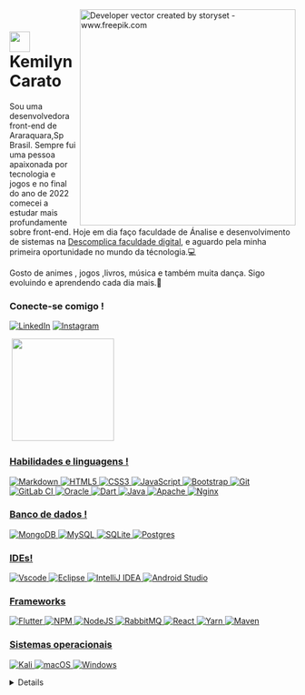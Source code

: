 <img align="right" alt="Developer vector created by storyset - www.freepik.com" height="380" src="assets/octocat-1708805009827.png">

<h1>
    <a href="https://kemilyn1227.github.io/portifolio/">
     <img align="center" alt="" width="36px" src="assets/archery_6796448.png"></a>
     <span>Kemilyn Carato</span>
</h1>

<p>Sou uma desenvolvedora front-end de Araraquara,Sp Brasil. Sempre fui uma pessoa apaixonada por tecnologia e jogos e no final do ano de 2022 comecei a estudar mais profundamente sobre front-end. Hoje em dia faço faculdade de Ánalise e desenvolvimento de sistemas na <a href="https://descomplica.com.br/faculdade/?utm_source=google&utm_medium=cpc&utm_campaign=psq-institucional-uee-ongoing-sitelink&gad_source=1&gclid=Cj0KCQiAxOauBhCaARIsAEbUSQT3PBfdzDhO5--Ajt5dnlv5sXxhCGz-7T2BKDDz3KaT3uEnFZt5wGIaAiZ-EALw_wcB">Descomplica faculdade digital</a>, e aguardo pela minha primeira oportunidade no mundo da técnologia.💻 </p>

<p>Gosto de animes , jogos ,livros, música e também muita dança. Sigo evoluindo e aprendendo cada dia mais.👾</p>

<h3 >Conecte-se comigo !</h3>

[![LinkedIn](https://img.shields.io/badge/-LinkedIn-000?style=for-the-badge&logo=linkedin&logoColor=FF00F6&color:FFF)](https://www.linkedin.com/in/kemilyntinta/)
[![Instagram](https://img.shields.io/badge/-Instagram-000?style=for-the-badge&logo=instagram&logoColor=FF00F6&color:FFF)](https://www.instagram.com/kim_kemilyn/)

<div>

<img src="assets/github-user-contribution (2).svg" alt="">


<a href="https://github.com/seu-usuário-aqui">
<img loading="lazy" height="180em" src="https://github-readme-stats.vercel.app/api/top-langs/?username=kemilyn1227&layout=compact&langs_count=7&theme=dracula"/>

</div>


<h3 >Habilidades e linguagens !</h3>

![Markdown](https://img.shields.io/badge/Markdown-000?style=for-the-badge&logo=markdown)
![HTML5](https://img.shields.io/badge/HTML5-E34F26?style=for-the-badge&logo=html5&logoColor=white)
![CSS3](https://img.shields.io/badge/CSS3-1572B6?style=for-the-badge&logo=css3&logoColor=white)
![JavaScript](https://img.shields.io/badge/JavaScript-F7DF1E?style=for-the-badge&logo=javascript&logoColor=black)
![Bootstrap](https://img.shields.io/badge/-boostrap-0D1117?style=for-the-badge&logo=bootstrap&labelColor=0D1117)
![Git](https://img.shields.io/badge/GIT-E44C30?style=for-the-badge&logo=git&logoColor=white)
![GitLab CI](https://img.shields.io/badge/gitlab%20ci-%23181717.svg?style=for-the-badge&logo=gitlab&logoColor=white)
![Oracle](https://img.shields.io/badge/Oracle-F80000?style=for-the-badge&logo=oracle&logoColor=white)
![Dart](https://img.shields.io/badge/dart-%230175C2.svg?style=for-the-badge&logo=dart&logoColor=white)
![Java](https://img.shields.io/badge/java-%23ED8B00.svg?style=for-the-badge&logo=openjdk&logoColor=white)
![Apache](https://img.shields.io/badge/apache-%23D42029.svg?style=for-the-badge&logo=apache&logoColor=white)
![Nginx](https://img.shields.io/badge/nginx-%23009639.svg?style=for-the-badge&logo=nginx&logoColor=white)

<h3 >Banco de dados !</h3>

![MongoDB](https://img.shields.io/badge/MongoDB-%234ea94b.svg?style=for-the-badge&logo=mongodb&logoColor=white)
![MySQL](https://img.shields.io/badge/mysql-4479A1.svg?style=for-the-badge&logo=mysql&logoColor=white)
![SQLite](https://img.shields.io/badge/sqlite-%2307405e.svg?style=for-the-badge&logo=sqlite&logoColor=white)
![Postgres](https://img.shields.io/badge/postgres-%23316192.svg?style=for-the-badge&logo=postgresql&logoColor=white)

<h3 >IDEs!</h3>

![Vscode](https://img.shields.io/badge/Vscode-007ACC?style=for-the-badge&logo=visual-studio-code&logoColor=white)
![Eclipse](https://img.shields.io/badge/Eclipse-FE7A16.svg?style=for-the-badge&logo=Eclipse&logoColor=white)
![IntelliJ IDEA](https://img.shields.io/badge/IntelliJIDEA-000000.svg?style=for-the-badge&logo=intellij-idea&logoColor=white)
![Android Studio](https://img.shields.io/badge/android%20studio-346ac1?style=for-the-badge&logo=android%20studio&logoColor=white)

<h3> Frameworks </h3>

![Flutter](https://img.shields.io/badge/Flutter-%2302569B.svg?style=for-the-badge&logo=Flutter&logoColor=white)
![NPM](https://img.shields.io/badge/NPM-%23CB3837.svg?style=for-the-badge&logo=npm&logoColor=white)
![NodeJS](https://img.shields.io/badge/node.js-6DA55F?style=for-the-badge&logo=node.js&logoColor=white)
![RabbitMQ](https://img.shields.io/badge/Rabbitmq-FF6600?style=for-the-badge&logo=rabbitmq&logoColor=white)
![React](https://img.shields.io/badge/react-%2320232a.svg?style=for-the-badge&logo=react&logoColor=%2361DAFB)
![Yarn](https://img.shields.io/badge/yarn-%232C8EBB.svg?style=for-the-badge&logo=yarn&logoColor=white)
![Maven](https://img.shields.io/badge/apachemaven-C71A36.svg?style=for-the-badge&logo=apachemaven&logoColor=white)

<h3> Sistemas operacionais </h3>

![Kali](https://img.shields.io/badge/Kali-268BEE?style=for-the-badge&logo=kalilinux&logoColor=white)
![macOS](https://img.shields.io/badge/mac%20os-000000?style=for-the-badge&logo=macos&logoColor=F0F0F0)
![Windows](https://img.shields.io/badge/Windows-0078D6?style=for-the-badge&logo=windows&logoColor=white)


<details align="left">
  <summary></summary> 
 
  - Icon flecha <a href="https://br.freepik.com/icone/tiro-arco_6796448#fromView=search&page=12&position=49&uuid=f3b00dda-ef76-4ec7-abba-afee06efb271">Ícone de Alejandro</a></a><br>
  - modelo <a href="https://github.com/elidianaandrade/elidianaandrade/blob/main/README.md?plain=1">elidianandrade</a>
 
  <div align="right">Feito com carinho 💜 por <a href="https://github.com/elidianaandrade">Kemilyn.</a></div>

</details>

